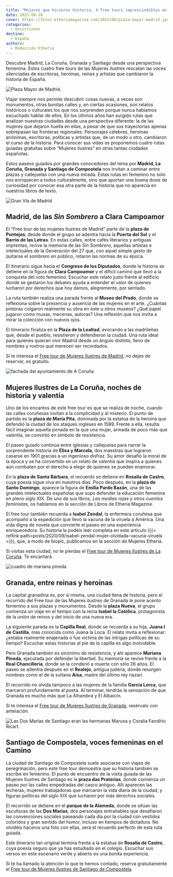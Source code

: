 ```yaml
---
title: "Mujeres que hicieron historia, 4 free tours imprescindibles en España"
date: 2025-08-28
cover: https://fotos.etheriamagazine.com/2025/08/plaza-mayor-madrid.jpeg
categories: 
  - excursiones
destino: 
  - España
authors: 
  - Redacción Etheria
---
```


Descubre Madrid, La Coruña, Granada y Santiago desde una perspectiva femenina. Estos 
cuatro free tours de las Mujeres ilustres rescatan las voces silenciadas de escritoras, 
heroínas, reinas y artistas que cambiaron la historia de España. 

![Plaza Mayor de Madrid.](https://fotos.etheriamagazine.com/2025/08/plaza-mayor-madrid.jpeg "Plaza Mayor de Madrid. © Eduardo Rodríguez/ Unsplash")

Viajar siempre nos permite descubrir cosas nuevas, a veces son monumentos, otras bonitas 
calles y, en ciertas ocasiones, son relatos históricos o culturales los que nos 
sorprenden porque nunca habíamos escuchado hablar de ellos. En los últimos años han 
surgido rutas que analizan nuestras ciudades desde una perspectiva diferente: la de las 
mujeres que dejaron huella en ellas, a pesar de que sus trayectorias apenas sobrepasan 
las fronteras regionales. Personajes célebres, heroínas anónimas, escritoras, políticas 
y artistas que, de un modo u otro, cambiaron el curso de la historia. Para conocer sus 
vidas os proponemos cuatro rutas guiadas gratuitas sobre “Mujeres ilustres” en otras 
tantas ciudades españolas. 

Estos paseos guiados por grandes conocedores del tema por **Madrid, La Coruña, Granada y 
Santiago de Compostela** nos invitan a caminar entre plazas y callejuelas con una nueva 
mirada. Estas rutas en femenino no solo nos enriquecen a todos culturalmente, sino que 
aportan una buena dosis de curiosidad por conocer esa otra parte de la historia que no 
aparecía en nuestros libros de texto. 

![Gran Vía de Madrid](https://fotos.etheriamagazine.com/2025/08/madrid-granvia.jpeg "Gran Vía madrileña. © Alev Takil/ Unsplash")

## Madrid, de las _Sin Sombrero_ a Clara Campoamor

El “Free tour de las mujeres ilustres de Madrid” parte de la **plaza de Pontejos**, 
desde donde el grupo se adentra hacia la **Puerta del Sol** y el **Barrio de las 
Letras**. En estas calles, entre cafés literarios y antiguas imprentas, revive la 
memoria de las _Sin Sombrero_, aquellas artistas e intelectuales de la Generación del 27 
que, con aquel simple gesto de quitarse el sombrero en público, retaron las normas de su 
época. 

El itinerario sigue hacia el **Congreso de los Diputados**, donde la historia se detiene 
en la figura de **Clara Campoamor** y el difícil camino que llevó a la conquista del 
voto femenino. Escuchar este relato justo frente al edificio donde se gestaron los 
debates ayuda a entender el valor de quienes lucharon por derechos que hoy damos, 
alegremente, por sentado. 

La ruta también realiza una parada frente al **Museo del Prado**, donde se reflexiona 
sobre la presencia y ausencia de las mujeres en el arte. ¿Cuántas pintoras colgaron 
realmente su obra en este u otros museos? ¿Qué papel jugaron como musas, mecenas, 
autoras? Una reflexión que nos invita a mirar la colección con nuevos ojos. 

El itinerario finaliza en la **Plaza de la Lealtad**, evocando a las madrileñas que, 
desde el pueblo, resistieron y defendieron la ciudad. Una ruta ideal para quienes 
quieran vivir Madrid desde un ángulo distinto, lleno de nombres y rostros que merecen 
ser recordados. 

Si te interesa el [Free tour de Mujeres Ilustres de 
Madrid](https://www.civitatis.com/es/madrid/free-tour-mujeres-madrid/?aid=10211), no 
dejes de reservar, es gratuito. 

![fachada del ayuntamiento de A Coruña](https://fotos.etheriamagazine.com/2022/09/coruna-ayuntamiento.jpg "Ayuntamiento de A Coruña. © SG")

## Mujeres Ilustres de La Coruña, noches de historia y valentía

Uno de los encantos de este free tour es que se realiza de noche, cuando las calles 
coruñesas invitan a la complicidad y al misterio. El punto de partida es la **plaza de 
María Pita**, dominada por la estatua de la heroína que defendió la ciudad de los 
ataques ingleses en 1589. Frente a ella, resulta fácil imaginar aquella jornada en la 
que una mujer, armada de poco más que valentía, se convirtió en símbolo de resistencia. 

El paseo guiado continúa entre iglesias y callejuelas para narrar la sorprendente 
historia de **Elisa y Marcela**, dos maestras que lograron casarse en 1901 gracias a un 
ingenioso disfraz. Su amor desafió la moral de la época y se ha convertido en un relato 
de valentía que inspira a quienes aún combaten por el derecho a elegir de quienes se 
pueden enamorar. 

En la **plaza de Santa Bárbara**, el recuerdo se detiene en **Rosalía de Castro**, cuya 
poesía sigue viva en nuestros días. Poco después, en la **plaza de Santo Domingo**, 
aparece la figura de **Emilia Pardo Bazán**, una de las grandes intelectuales españolas 
que supo defender la educación femenina en pleno siglo XIX. De uno de sus libros, _Las 
medias rojas y otros cuentos feministas_, os hablamos en la sección de Libros de Etheria 
Magazine. 

El free tour también recuerda a **Isabel Zendal**, la enfermera coruñesa que acompañó a 
la expedición que llevó la vacuna de la viruela a América. Una vida digna de novela que 
convierte el paseo en una experiencia enriquecedora. Su historia la podéis leer completa 
en este artículo ({{< reflink 
path=posts/2020/09/isabel-zendal-mujer-olvidada-vacuna-viruela >}}), que, a modo de 
biopic, publicamos en la sección de Mujeres Etheria. 

Si visitas esta ciudad, no te pierdas el [Free tour de Mujeres Ilustres de La 
Coruña](https://www.civitatis.com/es/la-coruna/free-tour-mujeres-ilustres-coruna/?aid=10211). 
Te encantará. 

![cuadro de mariana pineda](https://fotos.etheriamagazine.com/2020/10/mariana-pineda-heroina-granada.jpg "Cuadro de Juan Antonio Vera Calvo de 1862 que muestra a Mariana Pineda en capilla, antes de ser llevada al cadalso.")

## Granada, entre reinas y heroínas

La capital granadina es, por sí misma, una ciudad llena de historia, pero el recorrido 
del Free tour de las Mujeres ilustres de Granada le pone acento femenino a sus plazas y 
monumentos. Desde la **plaza Nueva**, el grupo comienza un viaje en el tiempo con la 
reina **Isabel la Católica**, protagonista de la unión de reinos y del inicio de una 
nueva era. 

La siguiente parada es la **Capilla Real**, donde se recuerda a su hija, **Juana I de 
Castilla**, más conocida como Juana la Loca. El relato invita a reflexionar: ¿estaba 
realmente enajenada o fue víctima de las intrigas políticas de su tiempo? Escuchar estas 
historias al pie de la capilla es algo inolvidable. 

Pero Granada también es sinónimo de resistencia, y ahí aparece **Mariana Pineda**, 
ejecutada por defender la libertad. Su memoria se revive frente a la **Real 
Chancillería**, donde se la condenó a muerte con sólo 26 años. El paseo se adentra 
después en el **Realejo**, antigua judería, donde resurgen nombres como el de la sultana 
**Aixa**, madre del último rey nazarí. 

El recorrido no olvida tampoco a las mujeres de la familia **García Lorca**, que 
marcaron profundamente al poeta. Al terminar, tendrás la sensación de que Granada es 
mucho más que La Alhambra y El Albaicín. 

Si te interesa el [Free tour de Mujeres Ilustres de 
Granada](https://www.civitatis.com/es/granada/free-tour-mujeres-granada/?aid=10211), 
resérvalo con antelación. 

![Las Dos Marías de Santiago eran las hermanas Maruxa y Coralia Fandiño Ricart.](https://fotos.etheriamagazine.com/2025/08/mujeres-ilustres-santiago.jpg "Las Dos Marías de Santiago eran las hermanas Maruxa y Coralia Fandiño Ricart. © Pepa García")

## Santiago de Compostela, voces femeninas en el Camino

La ciudad de Santiago de Compostela suele asociarse con viajes de peregrinación, pero 
este free tour demuestra que su historia también se escribe en femenino. El punto de 
encuentro de la visita guiada de las Mujeres Ilustres de Santiago es la **praza das 
Praterías**, donde comienza un paseo por las calles empedradas del casco antiguo. Allí 
aparecen las lecheras, mujeres trabajadoras que marcaron la vida diaria de la ciudad, y 
figuras políticas del siglo XIX que lucharon por más derechos sociales. 

El recorrido se detiene en el **parque de la Alameda**, donde se sitúan las esculturas 
de las **Dos Marías**, dos personajes entrañables que desafiaron las convenciones 
sociales paseando cada día por la ciudad con vestidos coloridos y gran sentido del 
humor, incluso en tiempos de dictadura. No olvidéis haceros una foto con ellas, será el 
recuerdo perfecto de esta ruta guiada. 

Este itinerario tan original termina frente a la estatua de **Rosalía de Castro**, cuya 
poesía seguro que ya has estudiado en el colegio. Escuchar sus versos en este escenario 
verde y abierto es una bonita experiencia. 

Si te ha llamado la atención lo que te hemos contado, reserva gratuitamente el [Free 
tour de Mujeres Ilustres de Santiago de 
Compostela](https://www.civitatis.com/es/santiago-de-compostela/free-tour-mujeres-ilustres-santiago/?aid=10211).
